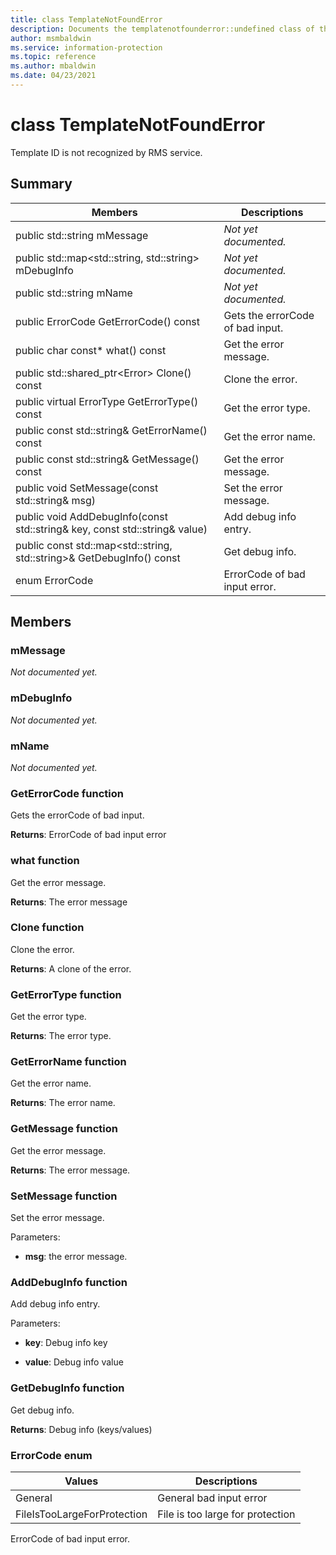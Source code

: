 ```yaml
---
title: class TemplateNotFoundError 
description: Documents the templatenotfounderror::undefined class of the Microsoft Information Protection (MIP) SDK.
author: msmbaldwin
ms.service: information-protection
ms.topic: reference
ms.author: mbaldwin
ms.date: 04/23/2021
---
```


# class TemplateNotFoundError 
Template ID is not recognized by RMS service.
  
## Summary

Members                        | Descriptions                                
--------------------------------|---------------------------------------------
public std::string mMessage  | _Not yet documented._
public std::map\<std::string, std::string\> mDebugInfo  | _Not yet documented._
public std::string mName  | _Not yet documented._
public ErrorCode GetErrorCode() const  |  Gets the errorCode of bad input.
public char const* what() const  |  Get the error message.
public std::shared_ptr\<Error\> Clone() const  |  Clone the error.
public virtual ErrorType GetErrorType() const  |  Get the error type.
public const std::string& GetErrorName() const  |  Get the error name.
public const std::string& GetMessage() const  |  Get the error message.
public void SetMessage(const std::string& msg)  |  Set the error message.
public void AddDebugInfo(const std::string& key, const std::string& value)  |  Add debug info entry.
public const std::map\<std::string, std::string\>& GetDebugInfo() const  |  Get debug info.
enum ErrorCode  |  ErrorCode of bad input error.
  
## Members
  
### mMessage
_Not documented yet._

  
### mDebugInfo
_Not documented yet._

  
### mName
_Not documented yet._

  
### GetErrorCode function
Gets the errorCode of bad input.

  
**Returns**: ErrorCode of bad input error
  
### what function
Get the error message.

  
**Returns**: The error message
  
### Clone function
Clone the error.

  
**Returns**: A clone of the error.
  
### GetErrorType function
Get the error type.

  
**Returns**: The error type.
  
### GetErrorName function
Get the error name.

  
**Returns**: The error name.
  
### GetMessage function
Get the error message.

  
**Returns**: The error message.
  
### SetMessage function
Set the error message.

Parameters:  
* **msg**: the error message.


  
### AddDebugInfo function
Add debug info entry.

Parameters:  
* **key**: Debug info key 


* **value**: Debug info value


  
### GetDebugInfo function
Get debug info.

  
**Returns**: Debug info (keys/values)
  
### ErrorCode enum

Values                         | Descriptions                                
--------------------------------|---------------------------------------------
General            | General bad input error
FileIsTooLargeForProtection            | File is too large for protection
ErrorCode of bad input error.